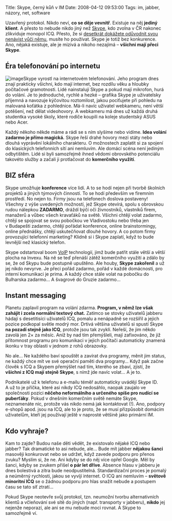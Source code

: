 Title: Skype, černý kůň v IM
Date: 2008-04-12 09:53:00
Tags: im, jabber, názory, net, software

Uzavřený protokol. Nikdo neví, **co se děje vevnitř**. Existuje na
něj **jediný klient**. A přesto to nebude nikdo jiný než
[Skype](http://www.skype.com/intl/cs/), kdo zvolna v ČR nakonec
zlikviduje monopol ICQ. Přesto, že si
[desetkrát dokážete odůvodnit svou nenávist vůči němu](http://www.root.cz/clanky/10-duvodu-proc-nepouzivat-skype/),
musíte ho používat. Skype je totiž bez konkurence. Ano, nějaká
existuje, ale je mizivá a nikoho nezajímá –
**všichni mají přeci Skype**.

## Éra telefonování po internetu

![image](http://blog.javorek.net/image/58/)Skype vyrostl na
internetovém telefonování. Jeho program dnes znají prakticky
všichni, kdo mají internet, bez rozdílu věku a hloubky počítačové
gramotnosti. Lidé nainstalují Skype a pokud mají mikrofon, hurá do
volání. Je to jednoduché, rychlé a hezké – grafika Skype je
uživatelsky příjemná a navozuje kýčovitou roztomilost, jakou
pociťujete při pohledu na malovaná koťátka z pohlednice. Má-li
navíc uživatel webkameru, není větší potěšení, než dělat
videohovory. A webkameru má dnes už každá druhá studentka vysoké
školy, které rodiče koupili na koleje studentský ASUS nebo Acer.

Každý někoho někde máme a rádi se s ním slyšíme nebo vidíme.
**Idea volání zadarmo je přímo magická.** Skype řeší drahé hovory
mezi státy nebo dlouhá vyprávění lokálního charakteru. O možnostech
zaplatit si za spojení do klasických telefonních sítí ani nemluvím.
Ale domácí scéna není jediným odbytištěm. Lidé si byli samozřejmě
ihned vědomi obrovského potenciálu takovéto služby a začali ji
protlačovat do **komerčního využití**.

## BIZ sféra

Skype umožňuje **konference** více lidí. A to se hodí nejen při
tvorbě školních projektů a jiných týmových činností. To se hodí
především ve firemním prostředí. No nejen to. Firmy jsou na
telefonech doslova postaveny! Všechny z výše uvedených možností,
jež Skype otevírá, spolu s obrovskou rudou nálepkou **ZADARMO**,
dráždí býčí oči živnostníků, vlastníků firem, manažerů a vůbec
všech kravaťáků na světě. Všichni chtějí volat zadarmo, chtějí se
spojovat se svou pobočkou ve Vladivostoku nebo třeba jen
v Budapešti zadarmo, chtějí pořádat konference, online
brainstormingy, online přednášky, chtějí uskutečňovat dlouhé
hovory. A co potom firmy provozující telefonní marketing? Klidně si
i Skype zaplatí, když to bude levnější než klasický telefon.

Skype odstartoval boom [VoIP](http://cs.wikipedia.org/wiki/VoIP)
technologií, jimž bude patřit stále větší a větší plocha na Invexu.
Na ně se teď přenáší zátěž komerčního využití a zdálo by se, že od
Skypu bude postupně upuštěno. Ale houby, **Skype zakořenil** a už
jej nikdo nevyrve. Je přeci pořád zadarmo, pořád v každé
domácnosti, pro interní komunikaci je prima. A každý chce stále
volat na pobočku do Bulharska zadarmo… A švagrové do Gruzie
zadarmo…

## Instant messaging

Planetu zaplavil program na volání zdarma.
**Program, v němž lze však zahájit i zcela normální textový chat.**
Zatímco se stovky uživatelů jabberu hádají s desetitisíci uživatelů
ICQ, pomalu a nenápadně se rozšířil a jejich pozice podkopal světle
modrý mor. Drtivá většina uživatelů si spustí Skype
**na pozadí stejně jako ICQ**, protože jsou tak zvyklí. Neřeší, že
jim někdo zavolá jen 2× za měsíc. Aniž by nad tím přemýšleli, mají
zafixováno, že již přítomnost programu pro komunikaci v jejich
počítači automaticky znamená ikonku v tray oblasti v jednom z rohů
obrazovky.

No ale… Ne každého baví spouštět a zavírat dva programy, měnit jim
status, ne každý chce mít ve své operační paměti dva programy… Když
pak začne člověk s ICQ a Skypem přemýšlet nad tím, kterého se
zbaví, zjistí, že **všichni z ICQ mají stejně Skype**, s nímž jde
navíc volat… A je to.

Podnikatelé už k telefonu a e-mailu téměř automaticky uvádějí Skype
ID. A už to je příčka, které asi nikdy ICQ nedosáhlo, naopak
zaujalo ve společnosti pozici
**něčeho neformálního a určeného spíše pro nudící se puberťáky**.
Pokud v dnešním komerčním světě nemáte Skype, neznamenáte nic,
protože vás nikdo nemá jak kontaktovat (!). Ano, podpory e-shopů
apod. jsou na ICQ, ale to je proto, že se musí přizpůsobit domácím
uživatelům, kteří jej používají ještě v naprosté většině jako
primární IM.

## Kdo vyhraje?

Kam to zajde? Budou naše děti vědět, že existovalo nějaké ICQ nebo
jabber? Tak dramatické to asi nebude, ale… Bude mít jabber
**nějakou šanci** masověji konkurovat nebo se udržet, když zavede
podporu pro přenos zvuku? Myslím si, že ne. Ani kdyby se do něj
více opřel Google. Měl by šanci, kdyby se zvukem přišel
**o pár let dříve**. Absence hlasu v jabberu je dnes bolestivá a
zítra bude neodpustitelná. Standardizační proces je pomalý a
neúměrný rychlosti, jakou se vyvíjí internet. O ICQ ani nemluvím –
**světově minoritní ICQ** se o žádnou podporu pro hlas snažit
nebude a postupem času se tato síť ztratí…

Pokud Skype neotevře svůj protokol, tzn. neumožní tvorbu
alternativních klientů a včleňování své sítě do jiných (např.
transporty v jabberu), **nikdo** jej nejenže neporazí, ale ani se
mu nebude moci rovnat. A Skype to samozřejmě ví.